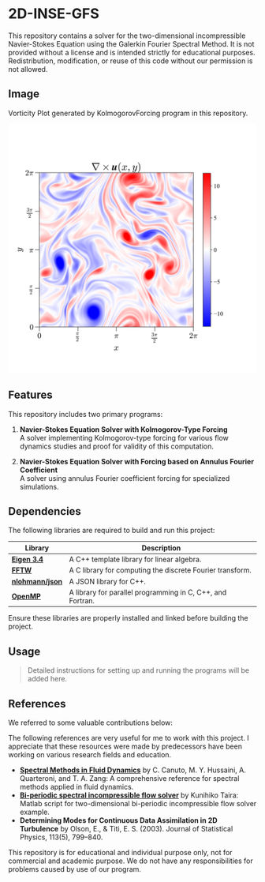 # 2D-INSE-GFS

This repository contains a solver for the two-dimensional incompressible Navier-Stokes Equation using the Galerkin Fourier Spectral Method. It is not provided without a license and is intended strictly for educational purposes. Redistribution, modification, or reuse of this code without our permission is not allowed.

## Image
Vorticity Plot generated by KolmogorovForcing program in this repository.
<p align="center">
   <img src=https://github.com/gkanba/2D-INSE-GFS/blob/master/example/example_omg.svg>
</p>

## Features

This repository includes two primary programs:
1. **Navier-Stokes Equation Solver with Kolmogorov-Type Forcing**  
   A solver implementing Kolmogorov-type forcing for various flow dynamics studies and proof for validity of this computation.

2. **Navier-Stokes Equation Solver with Forcing based on Annulus Fourier Coefficient**  
   A solver using annulus Fourier coefficient forcing for specialized simulations.

## Dependencies

The following libraries are required to build and run this project:

| **Library**         | **Description**                                               |
|----------------------|---------------------------------------------------------------|
| **[Eigen 3.4](https://eigen.tuxfamily.org/dox/GettingStarted.html)** | A C++ template library for linear algebra.                    |
| **[FFTW](http://www.fftw.org/)**             | A C library for computing the discrete Fourier transform.     |
| **[nlohmann/json](https://github.com/nlohmann/json)**    | A JSON library for C++.                                       |
| **[OpenMP](https://www.openmp.org/)**           | A library for parallel programming in C, C++, and Fortran.    |

Ensure these libraries are properly installed and linked before building the project.

## Usage
> Detailed instructions for setting up and running the programs will be added here.

## References

We referred to some valuable contributions below:

The following references are very useful for me to work with this project. I appreciate that these resources were made by predecessors have been working on various research fields and education.

- **[Spectral Methods in Fluid Dynamics](https://link.springer.com/book/10.1007/978-3-642-84108-8)** by C. Canuto, M. Y. Hussaini, A. Quarteroni, and T. A. Zang: A comprehensive reference for spectral methods applied in fluid dynamics.
- **[Bi-periodic spectral incompressible flow solver](https://www.seas.ucla.edu/fluidflow/lib/ns2d.m)** by Kunihiko Taira: Matlab script for two-dimensional bi-periodic incompressible flow solver example.  
- **Determining Modes for Continuous Data Assimilation in 2D Turbulence** by Olson, E., & Titi, E. S. (2003). Journal of Statistical Physics, 113(5), 799–840.

This repository is for educational and individual purpose only, not for commercial and academic purpose. We do not have any responsibilities for problems caused by use of our program.
